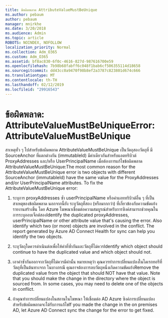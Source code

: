 ```yaml
---
title: ข้อผิดพลาด AttributeValueMustBeUnique
ms.author: pebaum
author: pebaum
manager: mnirkhe
ms.date: 3/20/2018
ms.audience: Admin
ms.topic: article
ROBOTS: NOINDEX, NOFOLLOW
localization_priority: Normal
ms.collection: Adm_O365
ms.custom: Adm_O365
ms.assetid: bf8ac830-6f0c-4616-827d-987616700e59
ms.openlocfilehash: 7b98b68fabff6c048f1bab6cf506355114d18658
ms.sourcegitcommit: dd43cc0a9470f98b8ef2a3787c823801d674c666
ms.translationtype: MT
ms.contentlocale: th-TH
ms.lasthandoff: 02/12/2019
ms.locfileid: "29916543"
---
```

# <a name="error-attributevaluemustbeunique"></a><span data-ttu-id="d6fb0-102">ข้อผิดพลาด: AttributeValueMustBeUnique</span><span class="sxs-lookup"><span data-stu-id="d6fb0-102">Error: AttributeValueMustBeUnique</span></span>

<span data-ttu-id="d6fb0-p101">สาเหตุทั่ว ๆ ไปสำหรับข้อผิดพลาด AttributeValueMustBeUnique เป็นวัตถุสองวัตถุที่ มี SourceAnchor ที่แตกต่างกัน (immutableId) มีค่าเดียวกันสำหรับแอตทริบิวต์ ProxyAddresses และ/หรือ UserPrincipalName เมื่อต้องการแก้ไขข้อผิดพลาด AttributeValueMustBeUnique:</span><span class="sxs-lookup"><span data-stu-id="d6fb0-p101">The most common reason for the AttributeValueMustBeUnique error is two objects with different SourceAnchor (immutableId) have the same value for the ProxyAddresses and/or UserPrincipalName attributes. To fix the AttributeValueMustBeUnique error:</span></span>
  
1. <span data-ttu-id="d6fb0-p102">ระบุการ proxyAddresses ซ้ำ userPrincipalName หรือค่าแอททริบิวต์อื่น ๆ ที่เป็นสาเหตุของข้อผิดพลาด นอกจากนี้ยัง ระบุวัตถุที่สอง (หรือมากกว่า) ที่เกี่ยวข้องกับความขัดแย้ง รายงานสร้างขึ้น โดย Azure โฆษณาเชื่อมต่อความสมบูรณ์สำหรับการซิงค์สามารถช่วยคุณในการระบุออบเจ็กต์สอง</span><span class="sxs-lookup"><span data-stu-id="d6fb0-p102">Identify the duplicated proxyAddresses, userPrincipalName or other attribute value that's causing the error. Also identify which two (or more) objects are involved in the conflict. The report generated by Azure AD Connect Health for sync can help you identify the two objects.</span></span>
    
2. <span data-ttu-id="d6fb0-108">ระบุวัตถุใดควรดำเนินต่อเพื่อให้ค่าที่ซ้ำกันและวัตถุที่ไม่ควร</span><span class="sxs-lookup"><span data-stu-id="d6fb0-108">Identify which object should continue to have the duplicated value and which object should not.</span></span>
    
3. <span data-ttu-id="d6fb0-p103">เอาค่าซ้ำกันออกจากวัตถุที่ไม่ควรมีค่านั้น หมายเหตุว่า คุณควรทำการเปลี่ยนแปลงในไดเรกทอรีที่วัตถุที่เป็นต้นทางจาก ในบางกรณี คุณอาจต้องการลบวัตถุหนึ่งเกิดความขัดแย้ง</span><span class="sxs-lookup"><span data-stu-id="d6fb0-p103">Remove the duplicated value from the object that should NOT have that value. Note that you should make the change in the directory where the object is sourced from. In some cases, you may need to delete one of the objects in conflict.</span></span>
    
4. <span data-ttu-id="d6fb0-112">ถ้าคุณทำการเปลี่ยนแปลงในสถานในโฆษณา ให้เชื่อมต่อ AD Azure ซิงค์การเปลี่ยนแปลงสำหรับข้อผิดพลาดจะได้รับการแก้ไข</span><span class="sxs-lookup"><span data-stu-id="d6fb0-112">If you made the change in the on premises AD, let Azure AD Connect sync the change for the error to get fixed.</span></span>
    

